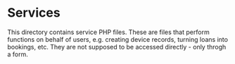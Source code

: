 Services
========

This directory contains service PHP files. These are files that perform functions on behalf of users, e.g. creating device records, turning loans into bookings, etc. They are not supposed to be accessed directly - only throgh a form.